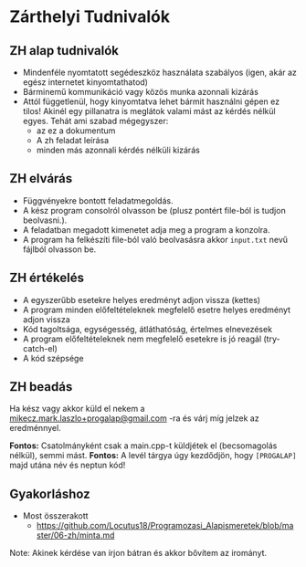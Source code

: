 # Zárthelyi Tudnivalók

## ZH alap tudnivalók
* Mindenféle nyomtatott segédeszköz használata szabályos (igen, akár az egész internetet kinyomtathatod)
* Bárminemű kommunikáció vagy közös munka azonnali kizárás
* Attól függetlenül, hogy kinyomtatva lehet bármit használni gépen ez tilos! Akinél egy pillanatra is meglátok valami mást az kérdés nélkül egyes. Tehát ami szabad mégegyszer:
  * az ez a dokumentum
  * A zh feladat leírása
  * minden más azonnali kérdés nélküli kizárás

## ZH elvárás
* Függvényekre bontott feladatmegoldás.
* A kész program consolról olvasson be (plusz pontért file-ból is tudjon beolvasni.).
* A feladatban megadott kimenetet adja meg a program a konzolra.
* A program ha felkészíti file-ból való beolvasásra akkor ```input.txt``` nevű fájlból olvasson be.

## ZH értékelés
* A egyszerűbb esetekre helyes eredményt adjon vissza (kettes)
* A program minden előfeltételeknek megfelelő esetre helyes eredményt adjon vissza
* Kód tagoltsága, egységesség, átláthatóság, értelmes elnevezések
* A program előfeltételeknek nem megfelelő esetekre is jó reagál (try-catch-el)
* A kód szépsége


## ZH beadás

Ha kész vagy akkor küld el nekem a mikecz.mark.laszlo+progalap@gmail.com -ra és várj míg jelzek az eredménnyel.

**Fontos:** Csatolmányként csak a main.cpp-t küldjétek el (becsomagolás nélkül), semmi mást.
**Fontos:** A levél tárgya úgy kezdődjön, hogy ```[PROGALAP]``` majd utána név és neptun kód!

## Gyakorláshoz
* Most összerakott
  * https://github.com/Locutus18/Programozasi_Alapismeretek/blob/master/06-zh/minta.md

Note: Akinek kérdése van írjon bátran és akkor bővítem az irományt.